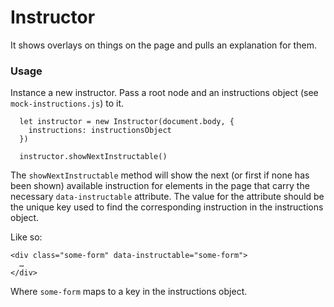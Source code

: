 # Instructor

It shows overlays on things on the page and pulls an explanation for them.

### Usage

Instance a new instructor. Pass a root node and an instructions object (see
  `mock-instructions.js`) to it.

      let instructor = new Instructor(document.body, {
        instructions: instructionsObject
      })

      instructor.showNextInstructable()

The `showNextInstructable` method will show the next (or first if none has
  been shown) available instruction for elements in the page that carry the
  necessary `data-instructable` attribute. The value for the attribute should
  be the unique key used to find the corresponding instruction in the
  instructions object.

Like so:

    <div class="some-form" data-instructable="some-form">
      …
    </div>

Where `some-form` maps to a key in the instructions object.
